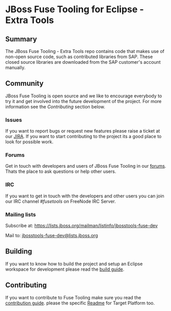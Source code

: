 # JBoss Fuse Tooling for Eclipse - Extra Tools

## Summary
The JBoss Fuse Tooling - Extra Tools repo contains code that makes use of non-open source code, such as contributed libraries from SAP. These closed source libraries are downloaded from the SAP customer's account manually.

## Community
JBoss Fuse Tooling is open source and we like to encourage everybody to try it and get involved into the future development of the project. For more information see the *Contributing* section below.

### Issues
If you want to report bugs or request new features please raise a ticket at our [JIRA](https://issues.jboss.org/browse/FUSETOOLS). If you want to start contributing to the project its a good place to look for possible work.

### Forums
Get in touch with developers and users of JBoss Fuse Tooling in our [forums](https://community.jboss.org/en/products/fuse). Thats the place to ask questions or help other users.

### IRC
If you want to get in touch with the developers and other users you can join our IRC channel *#fusetools* on FreeNode IRC Server.

### Mailing lists
Subscribe at: https://lists.jboss.org/mailman/listinfo/jbosstools-fuse-dev

Mail to: jbosstools-fuse-dev@lists.jboss.org

## Building
If you want to know how to build the project and setup an Eclipse workspace for development please read the [build guide](https://github.com/jbosstools/jbosstools-fuse/blob/master/Build.md "Build Guide").

## Contributing
If you want to contribute to Fuse Tooling make sure you read the [contribution guide](https://github.com/jbosstools/jbosstools-fuse/blob/master/Contributing.md "Contribution Guide").
please the specific [Readme](jboss-fuse-sap-tool-suite/targetplatform/ReadMe.md) for Target Platform too.
